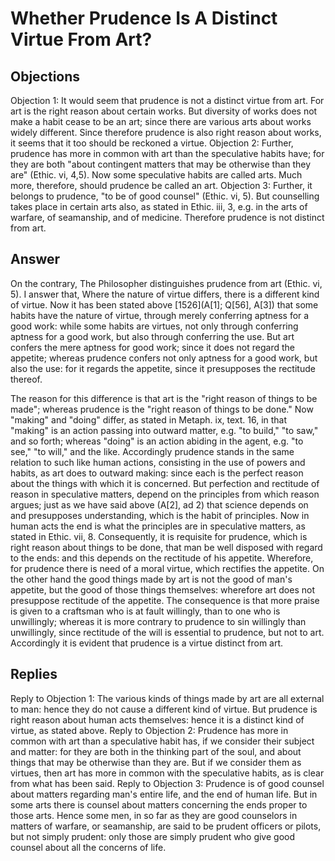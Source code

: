 # Whether Prudence Is A Distinct Virtue From Art?
## Objections
Objection 1: It would seem that prudence is not a distinct virtue from art. For art is the right reason about certain works. But diversity of works does not make a habit cease to be an art; since there are various arts about works widely different. Since therefore prudence is also right reason about works, it seems that it too should be reckoned a virtue.
Objection 2: Further, prudence has more in common with art than the speculative habits have; for they are both "about contingent matters that may be otherwise than they are" (Ethic. vi, 4,5). Now some speculative habits are called arts. Much more, therefore, should prudence be called an art.
Objection 3: Further, it belongs to prudence, "to be of good counsel" (Ethic. vi, 5). But counselling takes place in certain arts also, as stated in Ethic. iii, 3, e.g. in the arts of warfare, of seamanship, and of medicine. Therefore prudence is not distinct from art.
## Answer
On the contrary, The Philosopher distinguishes prudence from art (Ethic. vi, 5).
I answer that, Where the nature of virtue differs, there is a different kind of virtue. Now it has been stated above [1526](A[1]; Q[56], A[3]) that some habits have the nature of virtue, through merely conferring aptness for a good work: while some habits are virtues, not only through conferring aptness for a good work, but also through conferring the use. But art confers the mere aptness for good work; since it does not regard the appetite; whereas prudence confers not only aptness for a good work, but also the use: for it regards the appetite, since it presupposes the rectitude thereof.

The reason for this difference is that art is the "right reason of things to be made"; whereas prudence is the "right reason of things to be done." Now "making" and "doing" differ, as stated in Metaph. ix, text. 16, in that "making" is an action passing into outward matter, e.g. "to build," "to saw," and so forth; whereas "doing" is an action abiding in the agent, e.g. "to see," "to will," and the like. Accordingly prudence stands in the same relation to such like human actions, consisting in the use of powers and habits, as art does to outward making: since each is the perfect reason about the things with which it is concerned. But perfection and rectitude of reason in speculative matters, depend on the principles from which reason argues; just as we have said above (A[2], ad 2) that science depends on and presupposes understanding, which is the habit of principles. Now in human acts the end is what the principles are in speculative matters, as stated in Ethic. vii, 8. Consequently, it is requisite for prudence, which is right reason about things to be done, that man be well disposed with regard to the ends: and this depends on the rectitude of his appetite. Wherefore, for prudence there is need of a moral virtue, which rectifies the appetite. On the other hand the good things made by art is not the good of man's appetite, but the good of those things themselves: wherefore art does not presuppose rectitude of the appetite. The consequence is that more praise is given to a craftsman who is at fault willingly, than to one who is unwillingly; whereas it is more contrary to prudence to sin willingly than unwillingly, since rectitude of the will is essential to prudence, but not to art. Accordingly it is evident that prudence is a virtue distinct from art.
## Replies
Reply to Objection 1: The various kinds of things made by art are all external to man: hence they do not cause a different kind of virtue. But prudence is right reason about human acts themselves: hence it is a distinct kind of virtue, as stated above.
Reply to Objection 2: Prudence has more in common with art than a speculative habit has, if we consider their subject and matter: for they are both in the thinking part of the soul, and about things that may be otherwise than they are. But if we consider them as virtues, then art has more in common with the speculative habits, as is clear from what has been said.
Reply to Objection 3: Prudence is of good counsel about matters regarding man's entire life, and the end of human life. But in some arts there is counsel about matters concerning the ends proper to those arts. Hence some men, in so far as they are good counselors in matters of warfare, or seamanship, are said to be prudent officers or pilots, but not simply prudent: only those are simply prudent who give good counsel about all the concerns of life.